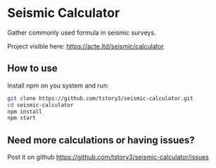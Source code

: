 # Seismic Calculator

Gather commonly used formula in seismic surveys.

Project visible here: https://acte.ltd/seismic/calculator

## How to use

Install npm on you system and run:

```sh
git clone https://github.com/tstory3/seismic-calculator.git
cd seismic-calculator
npm install
npm start
```

## Need more calculations or having issues?

Post it on github https://github.com/tstory3/seismic-calculator/issues
